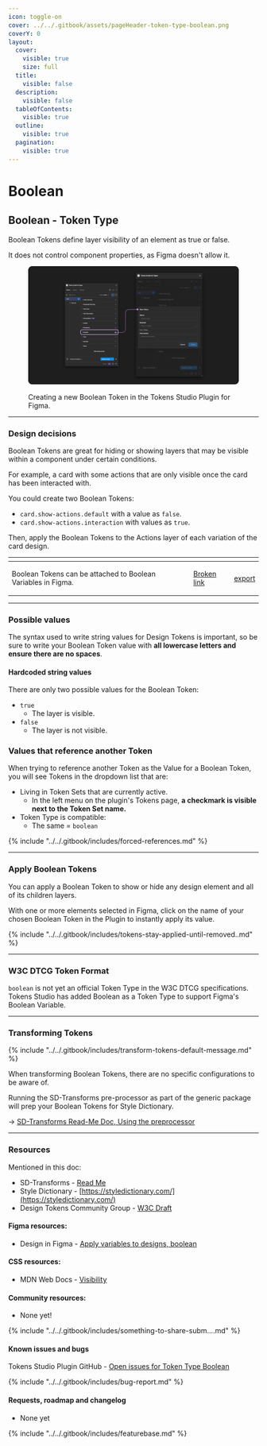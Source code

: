 ```yaml
---
icon: toggle-on
cover: ../../.gitbook/assets/pageHeader-token-type-boolean.png
coverY: 0
layout:
  cover:
    visible: true
    size: full
  title:
    visible: false
  description:
    visible: false
  tableOfContents:
    visible: true
  outline:
    visible: true
  pagination:
    visible: true
---
```


# Boolean

## Boolean - Token Type

Boolean Tokens define layer visibility of an element as true or false.&#x20;

It does not control component properties, as Figma doesn't allow it.

<figure><img src="../../.gitbook/assets/tokens-boolean-form-empty-2-01.png" alt=""><figcaption><p>Creating a new Boolean Token in the Tokens Studio Plugin for Figma.</p></figcaption></figure>

***



### Design decisions

Boolean Tokens are great for hiding or showing layers that may be visible within a component under certain conditions.

For example, a card with some actions that are only visible once the card has been interacted with.

You could create two Boolean Tokens:

* `card.show-actions.default` with a value as `false`.
* `card.show-actions.interaction` with values as `true`.

Then, apply the Boolean Tokens to the Actions layer of each variation of the card design.



<table data-card-size="large" data-view="cards" data-full-width="true"><thead><tr><th></th><th data-hidden data-card-cover data-type="files"></th><th data-hidden data-card-target data-type="content-ref"></th></tr></thead><tbody><tr><td><p></p><p>Boolean Tokens can be attached to Boolean Variables in Figma. </p></td><td><a href="broken-reference">Broken link</a></td><td><a href="../../figma/export/">export</a></td></tr></tbody></table>



***

### Possible values

The syntax used to write string values for Design Tokens is important, so be sure to write your Boolean Token value with **all lowercase letters and ensure there are no spaces**.&#x20;

#### Hardcoded string values

There are only two possible values for the Boolean Token:

* `true`
  * The layer is visible.
* `false`
  * The layer is not visible.



### Values that reference another Token

When trying to reference another Token as the Value for a Boolean Token, you will see Tokens in the dropdown list that are:

* Living in Token Sets that are currently active.
  * In the left menu on the plugin's Tokens page, **a checkmark is visible next to the Token Set name.**
* Token Type is compatible:
  * The same = `boolean`

{% include "../../.gitbook/includes/forced-references.md" %}

***



### Apply Boolean Tokens&#x20;

&#x20;You can apply a Boolean Token to show or hide any design element and all of its children layers.&#x20;

With one or more elements selected in Figma, click on the name of your chosen Boolean Token in the Plugin to instantly apply its value.&#x20;

{% include "../../.gitbook/includes/tokens-stay-applied-until-removed..md" %}

***



### W3C DTCG Token Format

`boolean` is not yet an official Token Type in the W3C DTCG specifications. Tokens Studio has added Boolean as a Token Type to support Figma's Boolean Variable.

***



### Transforming Tokens

{% include "../../.gitbook/includes/transform-tokens-default-message.md" %}

When transforming Boolean Tokens, there are no specific configurations to be aware of.&#x20;

Running the SD-Transforms pre-processor as part of the generic package will prep your Boolean Tokens for Style Dictionary.

→ [SD-Transforms Read-Me Doc, Using the preprocessor](https://github.com/Tokens-studio/sd-transforms/?tab=readme-ov-file#using-the-preprocessor)

***



### Resources

Mentioned in this doc:

* SD-Transforms - [Read Me](https://github.com/tokens-studio/sd-transforms#readme)
* Style Dictionary - [https://styledictionary.com/](https://styledictionary.com/)
* Design Tokens Community Group - [W3C Draft](https://tr.designtokens.org/format/)



#### Figma resources:

* Design in Figma - [Apply variables to designs, boolean](https://help.figma.com/hc/en-us/articles/15343107263511-Apply-variables-to-designs#h_01HGTTAWSSJ68PBT6CAGJ272PF)



#### CSS resources:

* MDN Web Docs - [Visibility](https://developer.mozilla.org/en-US/docs/Web/CSS/visibility)



#### Community resources:

* None yet!

{% include "../../.gitbook/includes/something-to-share-subm....md" %}



#### Known issues and bugs

Tokens Studio Plugin GitHub - [Open issues for Token Type Boolean](https://github.com/tokens-studio/figma-plugin/labels/token%20type%20boolean)

{% include "../../.gitbook/includes/bug-report.md" %}



#### Requests, roadmap and changelog

* None yet

{% include "../../.gitbook/includes/featurebase.md" %}

